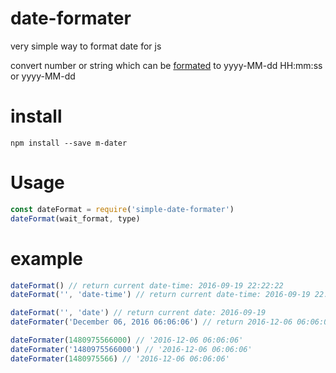# date-formater
very simple way to format date for js

convert number or string which can be [formated](http://www.ecma-international.org/ecma-262/5.1/#sec-15.9.1.15) to yyyy-MM-dd HH:mm:ss or yyyy-MM-dd

# install
`npm install --save m-dater`

# Usage

```js
const dateFormat = require('simple-date-formater')
dateFormat(wait_format, type)
```

# example
```js
dateFormat() // return current date-time: 2016-09-19 22:22:22
dateFormat('', 'date-time') // return current date-time: 2016-09-19 22:22:22

dateFormat('', 'date') // return current date: 2016-09-19
dateFormater('December 06, 2016 06:06:06') // return 2016-12-06 06:06:06

dateFormater(1480975566000) // '2016-12-06 06:06:06'
dateFormater('1480975566000') // '2016-12-06 06:06:06'
dateFormater(1480975566) // '2016-12-06 06:06:06'
```
